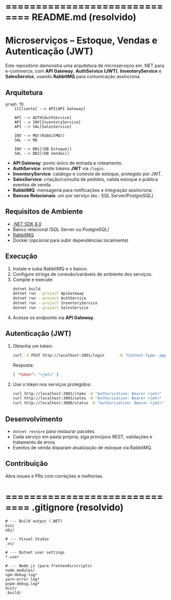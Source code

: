 ==============================
README.md (resolvido)
==============================
# Microserviços – Estoque, Vendas e Autenticação (JWT)

Este repositório demonstra uma arquitetura de microserviços em .NET para e-commerce, com **API Gateway**, **AuthService (JWT)**, **InventoryService** e **SalesService**, usando **RabbitMQ** para comunicação assíncrona.

## Arquitetura

```mermaid
graph TD
    C[Cliente] --> API[API Gateway]

    API --> AUTH[AuthService]
    API --> INV[InventoryService]
    API --> SAL[SalesService]

    INV --> MQ((RabbitMQ))
    SAL --> MQ

    INV --> DB1[(DB Estoque)]
    SAL --> DB2[(DB Vendas)]
```

- **API Gateway**: ponto único de entrada e roteamento.
- **AuthService**: emite tokens **JWT** via `/login`.
- **InventoryService**: catálogo e controle de estoque, protegido por JWT.
- **SalesService**: criação/consulta de pedidos, valida estoque e publica eventos de venda.
- **RabbitMQ**: mensageria para notificações e integração assíncrona.
- **Bancos Relacionais**: um por serviço (ex.: SQL Server/PostgreSQL).

## Requisitos de Ambiente

- [.NET SDK 8.0](https://dotnet.microsoft.com/en-us/download)
- Banco relacional (SQL Server ou PostgreSQL)
- [RabbitMQ](https://www.rabbitmq.com/download.html)
- Docker (opcional para subir dependências localmente)

## Execução

1. Instale e suba RabbitMQ e o banco.
2. Configure strings de conexão/variáveis de ambiente dos serviços.
3. Compile e execute:
   ```bash
   dotnet build
   dotnet run --project ApiGateway
   dotnet run --project AuthService
   dotnet run --project InventoryService
   dotnet run --project SalesService
   ```
4. Acesse os endpoints via **API Gateway**.

## Autenticação (JWT)

1. Obtenha um token:
   ```bash
   curl -X POST http://localhost:3001/login      -H "Content-Type: application/json"      -d '{"username":"user","password":"pass"}'
   ```
   Resposta:
   ```json
   { "token": "<jwt>" }
   ```
2. Use o token nos serviços protegidos:
   ```bash
   curl http://localhost:3002/items -H "Authorization: Bearer <jwt>"
   curl http://localhost:3003/sales -H "Authorization: Bearer <jwt>"
   curl http://localhost:3000/status -H "Authorization: Bearer <jwt>"  # via Gateway
   ```

## Desenvolvimento

- `dotnet restore` para restaurar pacotes.
- Cada serviço em pasta própria; siga princípios REST, validações e tratamento de erros.
- Eventos de venda disparam atualização de estoque via RabbitMQ.

## Contribuição

Abra issues e PRs com correções e melhorias.


==============================
.gitignore (resolvido)
==============================
```gitignore
# --- Build output (.NET)
bin/
obj/

# --- Visual Studio
.vs/

# --- Dotnet user settings
*.user

# --- Node.js (para frontends/scripts)
node_modules/
npm-debug.log*
yarn-error.log*
pnpm-debug.log*
dist/
.build/
```
